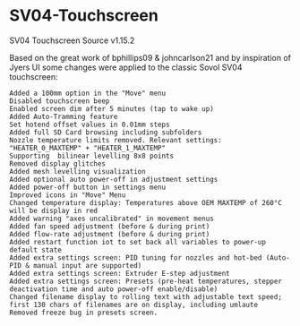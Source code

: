 # SV04-Touchscreen
 SV04 Touchscreen Source v1.15.2
 
 Based on the great work of bphillips09 & johncarlson21 and by inspiration of Jyers UI some changes were applied to the classic Sovol SV04 touchscreen:

    Added a 100mm option in the "Move" menu
    Disabled touchscreen beep
    Enabled screen dim after 5 minutes (tap to wake up)
    Added Auto-Tramming feature
    Set hotend offset values in 0.01mm steps
    Added full SD Card browsing including subfolders
    Nozzle temperature limits removed. Relevant settings: "HEATER_0_MAXTEMP" + "HEATER_1_MAXTEMP"
    Supporting  bilinear levelling 8x8 points
    Removed display glitches
    Added mesh levelling visualization
    Added optional auto power-off in adjustment settings
    Added power-off button in settings menu
    Improved icons in "Move" Menu
    Changed temperature display: Temperatures above OEM MAXTEMP of 260°C will be display in red
    Added warning "axes uncalibrated" in movement menus
    Added fan speed adjustment (before & during print)
    Added flow-rate adjustment (before & during print)
    Added restart function iot to set back all variables to power-up default state
    Added extra settings screen: PID tuning for nozzles and hot-bed (Auto-PID & manual input are supported)
    Added extra settings screen: Extruder E-step adjustment
    Added extra settings screen: Presets (pre-heat temperatures, stepper deactivation time and auto power-off enable/disable)
    Changed filename display to rolling text with adjustable text speed; first 130 chars of filenames are on display, including umlaute
    Removed freeze bug in presets screen.


